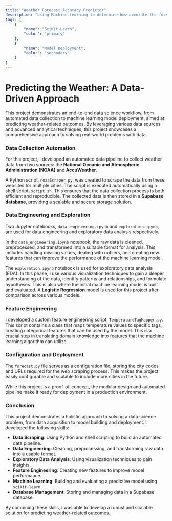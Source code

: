 ```yaml
---
title: "Weather Forecast Accuracy Predictor"
description: "Using Machine Learning to determine how accurate the forecast for today is"
tags: [
    {
        "name": "SciKit-Learn",
        "color": "primary"
    },
    {
        "name": "Model Deployment",
        "color": "secondary"
    }
]
---
```


# Predicting the Weather: A Data-Driven Approach

This project demonstrates an end-to-end data science workflow, from automated data collection to machine learning model deployment, aimed at predicting weather-related outcomes. By leveraging various data sources and advanced analytical techniques, this project showcases a comprehensive approach to solving real-world problems with data.

###  Data Collection Automation

For this project, I developed an automated data pipeline to collect weather data from two sources: the **National Oceanic and Atmospheric Administration (NOAA)** and **AccuWeather**.

A Python script, `noaaScraper.py`, was created to scrape the data from these websites for multiple cities. The script is executed automatically using a shell script, `script.sh`. This ensures that the data collection process is both efficient and reproducible. The collected data is then stored in a **Supabase database**, providing a scalable and secure storage solution.

### Data Engineering and Exploration

Two Jupyter notebooks, `data_engineering.ipynb` and `exploration.ipynb`, are used for data engineering and exploratory data analysis respectively.

In the `data_engineering.ipynb` notebook, the raw data is cleaned, preprocessed, and transformed into a suitable format for analysis. This includes handling missing values, dealing with outliers, and creating new features that can improve the performance of the machine learning model.

The `exploration.ipynb` notebook is used for exploratory data analysis (EDA). In this phase, I use various visualization techniques to gain a deeper understanding of the data, identify patterns and relationships, and formulate hypotheses. This is also where the initial machine learning model is built and evaluated. A **Logistic Regression** model is used for this project after comparison across various models.

### Feature Engineering

I developed a custom feature engineering script, `TemperatureTagMapper.py`. This script contains a class that maps temperature values to specific tags, creating categorical features that can be used by the model. This is a crucial step in translating domain knowledge into features that the machine learning algorithm can utilize.

### Configuration and Deployment

The `forecast.py` file serves as a configuration file, storing the city codes and URLs required for the web scraping process. This makes the project easily configurable and scalable to include more cities in the future.

While this project is a proof-of-concept, the modular design and automated pipeline make it ready for deployment in a production environment.

### Conclusion

This project demonstrates a holistic approach to solving a data science problem, from data acquisition to model building and deployment. I developed the following skills:

* **Data Scraping**: Using Python and shell scripting to build an automated data pipeline.
* **Data Engineering**: Cleaning, preprocessing, and transforming raw data into a usable format.
* **Exploratory Data Analysis**: Using visualization techniques to gain insights.
* **Feature Engineering**: Creating new features to improve model performance.
* **Machine Learning**: Building and evaluating a predictive model using `scikit-learn`.
* **Database Management**: Storing and managing data in a Supabase database.

By combining these skills, I was able to develop a robust and scalable solution for predicting weather-related outcomes.